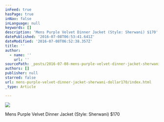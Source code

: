 ```yaml
---
inFeed: true
hasPage: true
inNav: false
inLanguage: null
keywords: []
description: 'Mens Purple Velvet Dinner Jacket (Style: Sherwani) $170'
datePublished: '2016-07-08T06:53:41.641Z'
dateModified: '2016-07-08T06:52:38.357Z'
title: ''
author:
  - name: ''
    url: ''
sourcePath: _posts/2016-07-08-mens-purple-velvet-dinner-jacket-sherwani-dollar170.md
authors: []
publisher: null
starred: false
url: mens-purple-velvet-dinner-jacket-sherwani-dollar170/index.html
_type: Article

---
```

![](https://imgflo.herokuapp.com/graph/vahj1ThiexotieMo/a151878147844491bc14da23ae6bd9a9/croprotate.jpg?cropheight=534&cropwidth=384&degrees=0&input=https%3A%2F%2Fthe-grid-user-content.s3-us-west-2.amazonaws.com%2Ffd158b73-7173-4e88-bbef-c713db57dc3c.jpg&x=8&y=0)

Mens Purple Velvet Dinner Jacket (Style: Sherwani) $170
